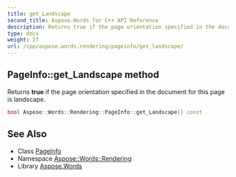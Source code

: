 ```yaml
---
title: get_Landscape
second_title: Aspose.Words for C++ API Reference
description: Returns true if the page orientation specified in the document for this page is landscape.
type: docs
weight: 27
url: /cpp/aspose.words.rendering/pageinfo/get_landscape/
---
```

## PageInfo::get_Landscape method


Returns **true** if the page orientation specified in the document for this page is landscape.

```cpp
bool Aspose::Words::Rendering::PageInfo::get_Landscape() const
```

## See Also

* Class [PageInfo](../)
* Namespace [Aspose::Words::Rendering](../../)
* Library [Aspose.Words](../../../)
